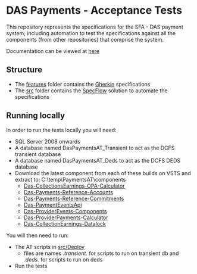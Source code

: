 # DAS Payments - Acceptance Tests

This repository represents the specifications for the SFA - DAS payment system; including automation to test the specifications against all the components (from other repositories) that comprise the system.

Documentation can be viewed at [here](https://skillsfundingagency.github.io/das-paymentsacceptancetesting/)

## Structure

* The [features](features/) folder contains the [Gherkin](https://github.com/cucumber/cucumber/wiki/Gherkin) specifications
* The [src](src/) folder contains the [SpecFlow](http://www.specflow.org/) solution to automate the specifications

## Running locally

In order to run the tests locally you will need:

* SQL Server 2008 onwards
* A database named DasPaymentsAT_Transient to act as the DCFS transient database
* A database named DasPaymentsAT_Deds to act as the DCFS DEDS database
* Download the latest component from each of these builds on VSTS and extract to: C:\temp\PaymentsAT\components
    * [Das-CollectionsEarnings-OPA-Calculator](https://sfa-gov-uk.visualstudio.com/Digital%20Apprenticeship%20Service/_build/index?context=allDefinitions&path=%5CDAS-Payments&definitionId=398&_a=completed)
    * [Das-Payments-Reference-Accounts](https://sfa-gov-uk.visualstudio.com/Digital%20Apprenticeship%20Service/_build/index?context=allDefinitions&path=%5CDAS-Payments&definitionId=160&_a=completed)
    * [Das-Payments-Reference-Commitments](https://sfa-gov-uk.visualstudio.com/Digital%20Apprenticeship%20Service/_build/index?context=allDefinitions&path=%5CDAS-Payments&definitionId=161&_a=completed)
    * [Das-PaymentEventsApi](https://sfa-gov-uk.visualstudio.com/Digital%20Apprenticeship%20Service/_build/index?context=allDefinitions&path=%5CDAS-Payments&definitionId=197&_a=completed)
    * [Das-ProviderEvents-Components](https://sfa-gov-uk.visualstudio.com/Digital%20Apprenticeship%20Service/_build/index?context=allDefinitions&path=%5CDAS-Payments&definitionId=298&_a=completed)
    * [Das-ProviderPayments-Calculator](https://sfa-gov-uk.visualstudio.com/Digital%20Apprenticeship%20Service/_build/index?context=allDefinitions&path=%5CDAS-Payments&definitionId=133&_a=completed)
    * [Das-CollectionEarnings-Datalock](https://sfa-gov-uk.visualstudio.com/Digital%20Apprenticeship%20Service/_build/index?context=allDefinitions&path=%5CDAS-Payments&definitionId=126&_a=completed)

You will then need to run:
* The AT scripts in [src/Deploy](src/Deploy/) 
    * files are names *.transient.* for scripts to run on transient db and *.deds.* for scripts to run on deds
* Run the tests

